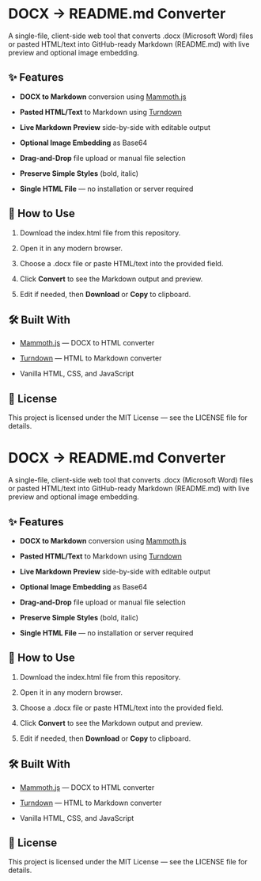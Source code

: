 # **DOCX → README.md Converter**

A single-file, client-side web tool that converts .docx (Microsoft Word) files or pasted HTML/text into GitHub-ready Markdown (README.md) with live preview and optional image embedding.

## **✨ Features**

*   **DOCX to Markdown** conversion using [Mammoth.js](https://github.com/mwilliamson/mammoth.js)
*   **Pasted HTML/Text** to Markdown using [Turndown](https://github.com/mixmark-io/turndown)
*   **Live Markdown Preview** side-by-side with editable output  
    
*   **Optional Image Embedding** as Base64  
    
*   **Drag-and-Drop** file upload or manual file selection  
    
*   **Preserve Simple Styles** (bold, italic)  
    
*   **Single HTML File** — no installation or server required  
    

## **🚀 How to Use**

1.  Download the index.html file from this repository.  
    
2.  Open it in any modern browser.  
    
3.  Choose a .docx file or paste HTML/text into the provided field.  
    
4.  Click **Convert** to see the Markdown output and preview.  
    
5.  Edit if needed, then **Download** or **Copy** to clipboard.  
    


## **🛠️ Built With**

*   [Mammoth.js](https://github.com/mwilliamson/mammoth.js) — DOCX to HTML converter  
    
*   [Turndown](https://github.com/mixmark-io/turndown) — HTML to Markdown converter  
    
*   Vanilla HTML, CSS, and JavaScript  
    

## **📄 License**

This project is licensed under the MIT License — see the LICENSE file for details.

# **DOCX → README.md Converter**

A single-file, client-side web tool that converts .docx (Microsoft Word) files or pasted HTML/text into GitHub-ready Markdown (README.md) with live preview and optional image embedding.

## **✨ Features**

*   **DOCX to Markdown** conversion using [Mammoth.js](https://github.com/mwilliamson/mammoth.js)
*   **Pasted HTML/Text** to Markdown using [Turndown](https://github.com/mixmark-io/turndown)
*   **Live Markdown Preview** side-by-side with editable output  
    
*   **Optional Image Embedding** as Base64  
    
*   **Drag-and-Drop** file upload or manual file selection  
    
*   **Preserve Simple Styles** (bold, italic)  
    
*   **Single HTML File** — no installation or server required  
    

## **🚀 How to Use**

1.  Download the index.html file from this repository.  
    
2.  Open it in any modern browser.  
    
3.  Choose a .docx file or paste HTML/text into the provided field.  
    
4.  Click **Convert** to see the Markdown output and preview.  
    
5.  Edit if needed, then **Download** or **Copy** to clipboard.  
    

## **🛠️ Built With**

*   [Mammoth.js](https://github.com/mwilliamson/mammoth.js) — DOCX to HTML converter  
    
*   [Turndown](https://github.com/mixmark-io/turndown) — HTML to Markdown converter  
    
*   Vanilla HTML, CSS, and JavaScript  
    

## **📄 License**

This project is licensed under the MIT License — see the LICENSE file for details.
